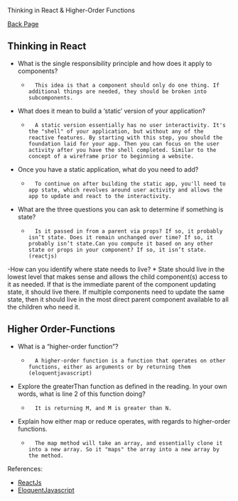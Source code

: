 Thinking in React & Higher-Order Functions

[Back Page](/301-notes.md)


## Thinking in React
- What is the single responsibility principle and how does it apply to components?
    *       This idea is that a component should only do one thing. If additional things are needed, they should be broken into subcomponents.

- What does it mean to build a ‘static’ version of your application?
    *       A static version essentially has no user interactivity. It's the "shell" of your application, but without any of the reactive features. By starting with this step, you should the foundation laid for your app. Then you can focus on the user activity after you have the shell completed. Similar to the concept of a wireframe prior to beginning a website.

- Once you have a static application, what do you need to add?
    *       To continue on after building the static app, you'll need to app state, which revolves around user activity and allows the app to update and react to the interactivity.

- What are the three questions you can ask to determine if something is state?
    *       Is it passed in from a parent via props? If so, it probably isn’t state. Does it remain unchanged over time? If so, it probably isn’t state.Can you compute it based on any other state or props in your component? If so, it isn’t state.  (reactjs)    

-How can you identify where state needs to live?
    *       State should live in the lowest level that makes sense and allows the child component(s) access to it as needed. If that is the immediate parent of the component updating state, it should live there. If multiple components need to update the same state, then it should live in the most direct parent component available to all the children who need it.


## Higher Order-Functions

- What is a “higher-order function”?
    *       A higher-order function is a function that operates on other functions, either as arguments or by returning them (eloquentjavascript)

- Explore the greaterThan function as defined in the reading. In your own words, what is line 2 of this function doing?
    *       It is returning M, and M is greater than N. 

- Explain how either map or reduce operates, with regards to higher-order functions.
    *       The map method will take an array, and essentially clone it into a new array. So it "maps" the array into a new array by the method.



References:
- [ReactJs](https://reactjs.org/docs/thinking-in-react.html)
- [EloquentJavascript](https://eloquentjavascript.net/05_higher_order.html#h_xxCc98lOBK)